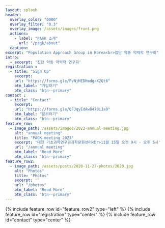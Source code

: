 ```yaml
---
layout: splash
header:
  overlay_color: "0000"
  overlay_filter: "0.3"
  overlay_image: /assets/images/front.png
  actions:
    - label: "PAGK 소개"
      url: "/pagk/about"
  caption: 
excerpt: "Population Approach Group in Korea<br>집단 약동 약력학 연구회"
intro: 
  - excerpt: '집단 약동 약력학 연구회'
registration :
  - title: "Sign Up"
    excerpt: 
    url: "https://forms.gle/FvNjHEDHmdgaX2Qt6"
    btn_label: "가입하기"
    btn_class: "btn--primary"
contact :
  - title: "Contact"
    excerpt: 
    url: "https://forms.gle/QFJqyEdAwB478iJa9"
    btn_label: "문의하기"
    btn_class: "btn--primary"
feature_row:
  - image_path: /assets/images/2023-annual-meeting.jpg
    alt: "annual meeting"
    title: "PAGK meeting 2023"
    excerpt: '대전 기초과학연구원과학문화센터<br>11월 15일 오전 9시 - 오후 5시'
    url: "/annual meeting"
    btn_label: "Read More"
    btn_class: "btn--primary"
feature_row2:
  - image_path: /assets/posts/2020-11-27-photos/2020.jpg
    alt: "Photos"
    title: "Photos"
    excerpt: ''
    url: "/photos"
    btn_label: "Read More"
    btn_class: "btn--primary"
---
```

{% include feature_row id="feature_row2" type="left" %}
{% include feature_row id="registration" type="center" %}
{% include feature_row id="contact" type="center" %}